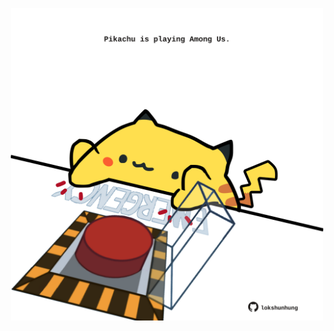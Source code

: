 <!-- built at 06/10/2022, 19:06:56 UTC -->
<p align="center">
  <img width="500" height="500" src="./ReadmeImage.svg">
</p>
